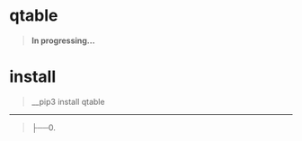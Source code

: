 # qtable
>__In progressing...__

# install
>__pip3 install qtable

-----------------------------------------------------------------------
>├──0. [](qtable/Images/.0.png)  <br>
